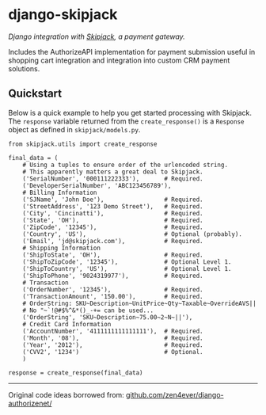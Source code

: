 django-skipjack
===============

*Django integration with [Skipjack](http://www.skipjack.com/), a payment gateway.*

Includes the AuthorizeAPI implementation for payment submission useful in
shopping cart integration and integration into custom CRM payment solutions.


Quickstart
----------

Below is a quick example to help you get started processing with Skipjack.
The ``response`` variable returned from the ``create_response()`` is a
``Response`` object as defined in ``skipjack/models.py``.

    from skipjack.utils import create_response
    
    final_data = (
        # Using a tuples to ensure order of the urlencoded string.
        # This apparently matters a great deal to Skipjack.
        ('SerialNumber', '000111222333'),       # Required.
        ('DeveloperSerialNumber', 'ABC123456789'),
        # Billing Information
        ('SJName', 'John Doe'),                 # Required.
        ('StreetAddress', '123 Demo Street'),   # Required.
        ('City', 'Cincinatti'),                 # Required.
        ('State', 'OH'),                        # Required.
        ('ZipCode', '12345'),                   # Required.
        ('Country', 'US'),                      # Optional (probably).
        ('Email', 'jd@skipjack.com'),           # Required.
        # Shipping Information
        ('ShipToState', 'OH'),                  # Required.
        ('ShipToZipCode', '12345'),             # Optional Level 1.
        ('ShipToCountry', 'US'),                # Optional Level 1.
        ('ShipToPhone', '9024319977'),          # Required.
        # Transaction
        ('OrderNumber', '12345'),               # Required.
        ('TransactionAmount', '150.00'),        # Required.
        # OrderString: SKU~Description~UnitPrice~Qty~Taxable~OverrideAVS||
        # No "~`!@#$%^&*()_-+= can be used...
        ('OrderString', 'SKU~Description~75.00~2~N~||'),
        # Credit Card Information
        ('AccountNumber', '4111111111111111'),  # Required.
        ('Month', '08'),                        # Required.
        ('Year', '2012'),                       # Required.
        ('CVV2', '1234')                        # Optional.
        )
    
    response = create_response(final_data)

- - -

Original code ideas borrowed from:
[github.com/zen4ever/django-authorizenet/](https://github.com/zen4ever/django-authorizenet/)
